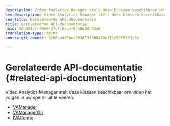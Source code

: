 ```yaml
---
description: Video Analytics Manager stelt deze klassen beschikbaar om video het volgen in uw speler uit te voeren.
seo-description: Video Analytics Manager stelt deze klassen beschikbaar om video het volgen in uw speler uit te voeren.
seo-title: Gerelateerde API-documentatie
title: Gerelateerde API-documentatie
uuid: 2dbb01c7-f8e0-47c7-baaa-84b8d54c03a6
translation-type: tm+mt
source-git-commit: 31b6cad26bcc393d731080a70eff1c59551f1c8e

---
```



# Gerelateerde API-documentatie {#related-api-documentation}

Video Analytics Manager stelt deze klassen beschikbaar om video het volgen in uw speler uit te voeren.

* [VAManager](https://help.adobe.com/en_US/primetime/api/reference_implementation/android/javadoc/com/adobe/primetime/reference/manager/VAManager.html)
* [VAManagerOn](https://help.adobe.com/en_US/primetime/api/reference_implementation/android/javadoc/com/adobe/primetime/reference/manager/VAManagerOn.html)
* [IVAConfig](https://help.adobe.com/en_US/primetime/api/reference_implementation/android/javadoc/com/adobe/primetime/reference/config/IVAConfig.html)
